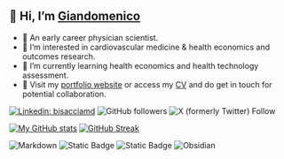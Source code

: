 ## 👋 Hi, I’m [Giandomenico](https://www.bisacciamd.com)
- 🔎 An early career physician scientist.
- 👀 I’m interested in cardiovascular medicine & health economics and outcomes research.
- 🌱 I’m currently learning health economics and health technology assessment.
- 🔗 Visit my [portfolio website](https://www.bisacciamd.com) or access my [CV](https://bisacciamd.com/cv/index.pdf) and do get in touch for potential collaboration.

[![Linkedin: bisacciamd](https://img.shields.io/badge/-Giandomenico_Bisaccia-blue?style=flat-square&logo=Linkedin&logoColor=white&link=https://www.linkedin.com/in/bisacciamd/)](https://www.linkedin.com/in/bisacciamd/)
![GitHub followers](https://img.shields.io/github/followers/bisacciamd)
![X (formerly Twitter) Follow](https://img.shields.io/twitter/follow/bisacciamd)

[![My GitHub stats](https://github-readme-stats.vercel.app/api?username=bisacciamd&theme=transparent&card_width=400)](https://github.com/anuraghazra/github-readme-stats)
[![GitHub Streak](https://streak-stats.demolab.com?user=bisacciamd&theme=transparent&hide_border=false&card_width=400)](https://git.io/streak-stats)

![Markdown](https://img.shields.io/badge/-Markdown-000000?style=flat&logo=markdown&logoColor=white)
![Static Badge](https://img.shields.io/badge/Coding-green?style=flat&logo=r&color=blue)
![Static Badge](https://img.shields.io/badge/Reporting-green?style=flat&logo=quarto&color=blue)
![Obsidian](https://img.shields.io/badge/-Obsidian-483699?style=flat&logo=obsidian&logoColor=white)
